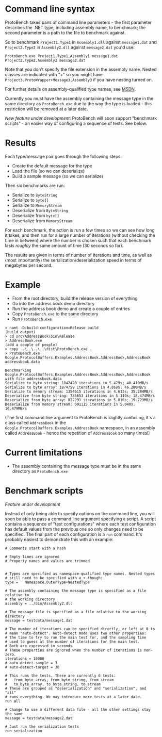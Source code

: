 # Command line syntax #

ProtoBench takes pairs of command line parameters - the first parameter describes the .NET type, including assembly name, to benchmark; the second parameter is a path to the file to benchmark against.

So to benchmark `Project1.Type1` in `Assembly1.dll` against `message1.dat` and `Project2.Type2` in `Assembly2.dll` against `message2.dat` you'd use:

```
ProtoBench.exe Project1.Type1,Assembly1 message1.dat Project2.Type2,Assembly2 message2.dat
```

Note that you don't specify the file extension in the assembly name. Nested classes are indicated with "+" so you might have `Project3.ProtoWrapper+Message3,Assembly3` if you have nesting turned on.

For further details on assembly-qualified type names, see [MSDN](http://msdn.microsoft.com/en-us/library/system.type.assemblyqualifiedname.aspx).

Currently you must have the assembly containing the message type in the same directory as `ProtoBench.exe` due to the way the type is loaded - this restriction will be removed at a later date.

_New feature under development:_ ProtoBench will soon support "benchmark scripts" - an easier way of configuring a sequence of tests. See below.

# Results #

Each type/message pair goes through the following steps:

  * Create the default message for the type
  * Load the file (so we can deserialize)
  * Build a sample message (so we can serialize)

Then six benchmarks are run:

  * Serialize to `ByteString`
  * Serialize to `byte[]`
  * Serialize to `MemoryStream`
  * Deserialize from `ByteString`
  * Deserialize from `byte[]`
  * Deserialize from `MemoryStream`

For each benchmark, the action is run a few times so we can see how long it takes, and then run for a large number of iterations (without checking the time in between) where the number is chosen such that each benchmark lasts _roughly_ the same amount of time (30 seconds so far).

The results are given in terms of number of iterations and time, as well as (most importantly) the serialization/deserialization speed in terms of megabytes per second.

# Example #

  * From the root directory, build the release version of everything
  * Go into the address book demo directory
  * Run the address book demo and create a couple of entries
  * Copy `ProtoBench.exe` to the same directory
  * Run `ProtoBench.exe`

```
> nant -D:build-configuration=Release build
(build output)
> cd src\AddressBook\bin\Release
> AddressBook.exe
(add a couple of people)
> copy ..\..\..\..\dist\ProtoBench.exe .
> ProtoBench.exe Google.ProtocolBuffers.Examples.AddressBook.AddressBook,AddressBook addressbook.data

Benchmarking Google.ProtocolBuffers.Examples.AddressBook.AddressBook,AddressBook with file addressbook.data
Serialize to byte string: 1842428 iterations in 5.479s; 40.410MB/s
Serialize to byte array: 1874759 iterations in 4.868s; 46.280MB/s
Serialize to memory stream: 1354615 iterations in 4.613s; 35.284MB/s
Deserialize from byte string: 785653 iterations in 5.110s; 18.474MB/s
Deserialize from byte array: 822291 iterations in 5.010s; 19.723MB/s
Deserialize from memory stream: 691115 iterations in 5.040s; 16.479MB/s
```

(The first command line argument to ProtoBench is slightly confusing, it's a class called `AddressBook` in the `Google.ProtocolBuffers.Examples.AddressBook` namespace, in an assembly called `AddressBook` - hence the repetition of `AddressBook` so many times!)

# Current limitations #

  * The assembly containing the message type must be in the same directory as `ProtoBench.exe`

# Benchmark scripts #

_Feature under development_

Instead of only being able to specify options on the command line, you will soon be able to pass a command line argument specifying a script. A script contains a sequence of "test configurations" where each test configuration has default values from the previous one so only changes need to be specified. The final part of each configuration is a `run` command. It's probably easiest to demonstrate this with an example:

```
# Comments start with a hash

# Empty lines are ignored
# Property names and values are trimmed


# Types are specified as namespace-qualified type names. Nested types
# still need to be specified with a + though:
type =   Namespace.OuterType+NestedType

# The assembly containing the message type is specified as a file relative to
# the working directory
assembly = ../bin/Assembly2.dll

# The message file is specified as a file relative to the working directory
message = testdata/message1.dat

# The number of iterations can be specified directly, or left at 0 to
# mean "auto-detect". Auto-detect mode uses two other properties:
# the time to try to run the main test for, and the sampling time
# used to guess at the number of iterations for the main test.
# Both are expressed in seconds
# These properties are ignored when the number of iterations is non-zero.
iterations = 10000
# auto-detect-sample = 3
# auto-detect-target = 30

# This runs the tests. There are currently 6 tests:
#   from_byte_array, from_byte_string, from_stream
#   to_byte_array, to_byte_string, to_stream
# These are grouped as "deserialization" and "serialization", and "all"
# runs everything. We may introduce more tests at a later date.
run all

# Change to use a different data file - all the other settings stay the same
message = testdata/message2.dat

# Just run the serialization tests
run serialization
```